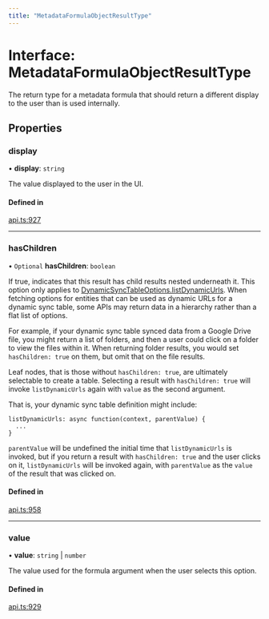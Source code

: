 ```yaml
---
title: "MetadataFormulaObjectResultType"
---
```

# Interface: MetadataFormulaObjectResultType

The return type for a metadata formula that should return a different display to the user
than is used internally.

## Properties

### display

• **display**: `string`

The value displayed to the user in the UI.

#### Defined in

[api.ts:927](https://github.com/coda/packs-sdk/blob/main/api.ts#L927)

___

### hasChildren

• `Optional` **hasChildren**: `boolean`

If true, indicates that this result has child results nested underneath it.
This option only applies to [DynamicSyncTableOptions.listDynamicUrls](DynamicSyncTableOptions.md#listdynamicurls).
When fetching options for entities that can be used as dynamic URLs for a dynamic sync table,
some APIs may return data in a hierarchy rather than a flat list of options.

For example, if your dynamic sync table synced data from a Google Drive file,
you might return a list of folders, and then a user could click on a folder
to view the files within it. When returning folder results, you would set
`hasChildren: true` on them, but omit that on the file results.

Leaf nodes, that is those without `hasChildren: true`, are ultimately selectable
to create a table. Selecting a result with `hasChildren: true` will invoke
`listDynamicUrls` again with `value` as the second argument.

That is, your dynamic sync table definition might include:

```
listDynamicUrls: async function(context, parentValue) {
  ...
}
```

`parentValue` will be undefined the initial time that `listDynamicUrls`
is invoked, but if you return a result with `hasChildren: true` and the user
clicks on it, `listDynamicUrls` will be invoked again, with `parentValue`
as the `value` of the result that was clicked on.

#### Defined in

[api.ts:958](https://github.com/coda/packs-sdk/blob/main/api.ts#L958)

___

### value

• **value**: `string` \| `number`

The value used for the formula argument when the user selects this option.

#### Defined in

[api.ts:929](https://github.com/coda/packs-sdk/blob/main/api.ts#L929)
